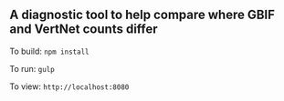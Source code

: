 ## A diagnostic tool to help compare where GBIF and VertNet counts differ

To build: ```npm install```

To run: ```gulp``` 

To view: ```http://localhost:8080```
